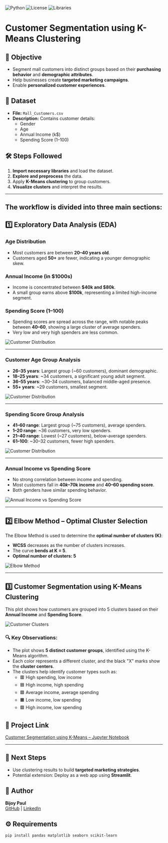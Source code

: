 ![Python](https://img.shields.io/badge/Python-3.8%2B-blue)
![License](https://img.shields.io/badge/License-MIT-green)
![Libraries](https://img.shields.io/badge/Libraries-pandas%2C%20seaborn%2C%20sklearn-orange)
# Customer Segmentation using K-Means Clustering

## 🎯 Objective
- Segment mall customers into distinct groups based on their **purchasing behavior** and **demographic attributes**.
- Help businesses create **targeted marketing campaigns**.
- Enable **personalized customer experiences**.

## 📂 Dataset
- **File:** `Mall_Customers.csv`
- **Description:** Contains customer details:
  - Gender
  - Age
  - Annual Income (k$)
  - Spending Score (1–100)

## 🛠️ Steps Followed
1. **Import necessary libraries** and load the dataset.
2. **Explore and preprocess** the data.
3. Apply **K-Means clustering** to group customers.
4. **Visualize clusters** and interpret the results.

---
## The workflow is divided into three main sections:


## 1️⃣ Exploratory Data Analysis (EDA)

### **Age Distribution**
- Most customers are between **20–40 years old**.
- Customers aged **50+** are fewer, indicating a younger demographic skew.

### **Annual Income (in $1000s)**
- Income is concentrated between **$40k and $80k**.
- A small group earns above **$100k**, representing a limited high-income segment.

### **Spending Score (1–100)**
- Spending scores are spread across the range, with notable peaks between **40–60**, showing a large cluster of average spenders.
- Very low and very high spenders are less common.

![Customer Distribution](https://github.com/BijoyBytes/customer-segmentation-using-k-means/blob/main/Feature%20Distributions.png) 

---

### **Customer Age Group Analysis**
- **26–35 years**: Largest group (~60 customers), dominant demographic.
- **18–25 years**: ~34 customers, a significant young adult segment.
- **36–55 years**: ~30–34 customers, balanced middle-aged presence.
- **55+ years**: ~29 customers, smallest segment.

![Customer Distribution](https://github.com/BijoyBytes/customer-segmentation-using-k-means/blob/main/Age%20Group%20Distribution.png)

---

### **Spending Score Group Analysis**
- **41–60 range**: Largest group (~75 customers), average spenders.
- **1–20 range**: ~36 customers, very low spenders.
- **21–40 range**: Lowest (~27 customers), below-average spenders.
- **61–100**: ~30–32 customers, fewer high spenders.

![Customer Distribution](https://github.com/BijoyBytes/customer-segmentation-using-k-means/blob/main/Customer%20Count%20by%20Spending%20Score.png)

---

### **Annual Income vs Spending Score**
- No strong correlation between income and spending.
- Most customers fall in **$40k–$70k income** and **40–60 spending score**.
- Both genders have similar spending behavior.

![Annual Income vs Spending Score](https://github.com/BijoyBytes/customer-segmentation-using-k-means/blob/main/Annual%20Income%20vs%20Spending%20Score.png)

---

## 2️⃣ Elbow Method – Optimal Cluster Selection

The Elbow Method is used to determine the **optimal number of clusters (K)**:

- **WCSS** decreases as the number of clusters increases.
- The curve **bends at K = 5**.
- **Optimal number of clusters: 5**

![Elbow Method](https://github.com/BijoyBytes/customer-segmentation-using-k-means/blob/main/Elbow%20Method.png)

---
## 3️⃣ Customer Segmentation using K-Means Clustering

This plot shows how customers are grouped into 5 clusters based on their **Annual Income** and **Spending Score**.

![Customer Clusters](https://github.com/BijoyBytes/customer-segmentation-using-k-means/blob/main/Clustere%20of%20customer.png)

### 🔍 Key Observations:

- The plot shows **5 distinct customer groups**, identified using the K-Means algorithm.
- Each color represents a different cluster, and the black "X" marks show the **cluster centers**.
- The clusters help identify customer types such as:
  - 🟥 High spending, low income
  - 🟦 High income, high spending
  - 🟪 Average income, average spending
  - 🟧 Low income, low spending
  - 🟩 High income, low spending
    
## 🔗 Project Link
[Customer Segmentation using K-Means – Jupyter Notebook](https://github.com/BijoyBytes/customer-segmentation-using-k-means/blob/main/Customer%20Segmentation%20using%20K-Means%20Clustering.ipynb)

---

## 📌 Next Steps

- Use clustering results to build **targeted marketing strategies**.
- Potential extension: Deploy as a web app using **Streamlit**.

## 👤 Author
**Bijoy Paul**  
[GitHub](https://github.com/BijoyBytes) | [LinkedIn](https://www.linkedin.com/in/bijoybytes/)

## ⚙️ Requirements

```bash
pip install pandas matplotlib seaborn scikit-learn


